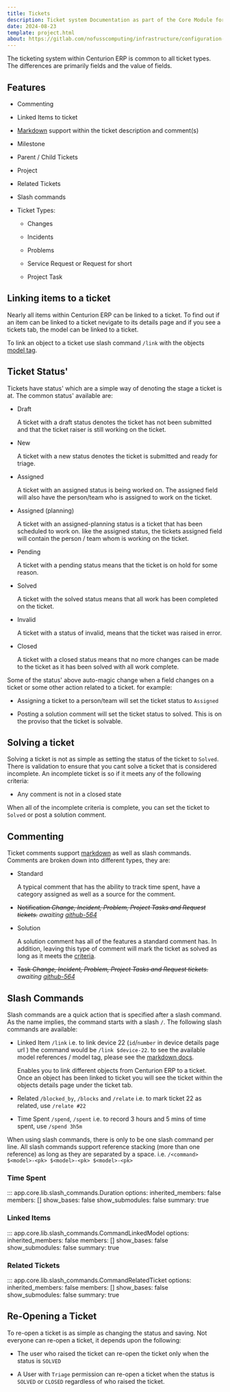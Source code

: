 ```yaml
---
title: Tickets
description: Ticket system Documentation as part of the Core Module for Centurion ERP by No Fuss Computing
date: 2024-08-23
template: project.html
about: https://gitlab.com/nofusscomputing/infrastructure/configuration-management/centurion_erp
---
```


The ticketing system within Centurion ERP is common to all ticket types. The differences are primarily fields and the value of fields.


## Features

- Commenting

- Linked Items to ticket

- [Markdown](./markdown.md) support within the ticket description and comment(s)

- Milestone

- Parent / Child Tickets

- Project

- Related Tickets

- Slash commands

- Ticket Types:

    - Changes

    - Incidents

    - Problems

    - Service Request or Request for short

    - Project Task


## Linking items to a ticket

Nearly all items within Centurion ERP can be linked to a ticket. To find out if an item can be linked to a ticket nevigate to its details page and if you see a tickets tab, the model can be linked to a ticket.

To link an object to a ticket use slash command `/link` with the objects [model tag](./markdown.md#model-reference--model-tag).


## Ticket Status'

Tickets have status' which are a simple way of denoting the stage a ticket is at. The common status' available are:

- Draft

    A ticket with a draft status denotes the ticket has not been submitted and that the ticket raiser is still working on the ticket.

- New

    A ticket with a new status denotes the ticket is submitted and ready for triage.

- Assigned

    A ticket with an assigned status is being worked on. The assigned field will also have the person/team who is assigned to work on the ticket.

- Assigned (planning)

    A ticket with an assigned-planning status is a ticket that has been scheduled to work on. like the assigned status, the tickets assigned field will contain the person / team whom is working on the ticket.

- Pending

    A ticket with a pending status means that the ticket is on hold for some reason.

- Solved

    A ticket with the solved status means that all work has been completed on the ticket.

- Invalid

    A ticket with a status of invalid, means that the ticket was raised in error.

- Closed

    A ticket with a closed status means that no more changes can be made to the ticket as it has been solved with all work complete.

Some of the status' above auto-magic change when a field changes on a ticket or some other action related to a ticket. for example:

- Assigning a ticket to a person/team will set the ticket status to `Assigned`

- Posting a solution comment will set the ticket status to solved. This is on the proviso that the ticket is solvable.


## Solving a ticket

Solving a ticket is not as simple as setting the status of the ticket to `Solved`. There is validation to ensure that you cant solve a ticket that is considered incomplete. An incomplete ticket is so if it meets any of the following criteria:

- Any comment is not in a closed state

When all of the incomplete criteria is complete, you can set the ticket to `Solved` or post a solution comment.


## Commenting

Ticket comments support [markdown](./markdown.md) as well as slash commands. Comments are broken down into different types, they are:

- Standard

    A typical comment that has the ability to track time spent, have a category assigned as well as a source for the comment.

- ~~Notification _Change, Incident, Problem, Project Tasks and Request tickets._~~ _awaiting [github-564](https://github.com/nofusscomputing/centurion_erp/issues/564)_

- Solution

    A solution comment has all of the features a standard comment has. In addition, leaving this type of comment will mark the ticket as solved as long as it meets the [criteria](#solving-a-ticket).

- ~~Task _Change, Incident, Problem, Project Tasks and Request tickets._~~ _awaiting [github-564](https://github.com/nofusscomputing/centurion_erp/issues/564)_


## Slash Commands

Slash commands are a quick action that is specified after a slash command. As the name implies, the command starts with a slash `/`. The following slash commands are available:

- Linked Item `/link` i.e. to link device 22 (`id`/`number` in device details page url ) the command would be `/link $device-22`. to see the available model references / model tag, please see the [markdown docs](./markdown.md#model-reference--model-tag).

    Enables you to link different objects from Centurion ERP to a ticket. Once an object has been linked to ticket you will see the ticket within the objects details page under the ticket tab.

- Related `/blocked_by`, `/blocks` and `/relate` i.e. to mark ticket 22 as related, use `/relate #22`

- Time Spent `/spend`, `/spent` i.e. to record 3 hours and 5 mins of time spent, use `/spend 3h5m`

When using slash commands, there is only to be one slash command per line. All slash commands support reference stacking (more than one reference) as long as they are separated by a space. i.e. `/<command> $<model>-<pk> $<model>-<pk> $<model>-<pk>`


### Time Spent

::: app.core.lib.slash_commands.Duration
    options:
        inherited_members: false
        members: []
        show_bases: false
        show_submodules: false
        summary: true


### Linked Items

::: app.core.lib.slash_commands.CommandLinkedModel
    options:
        inherited_members: false
        members: []
        show_bases: false
        show_submodules: false
        summary: true


### Related Tickets

::: app.core.lib.slash_commands.CommandRelatedTicket
    options:
        inherited_members: false
        members: []
        show_bases: false
        show_submodules: false
        summary: true


## Re-Opening a Ticket

To re-open a ticket is as simple as changing the status and saving. Not everyone can re-open a ticket, it depends upon the following:

- The user who raised the ticket can re-open the ticket only when the status is `SOLVED`

- A User with `Triage` permission can re-open a ticket when the status is `SOLVED` or `CLOSED` regardless of who raised the ticket.
